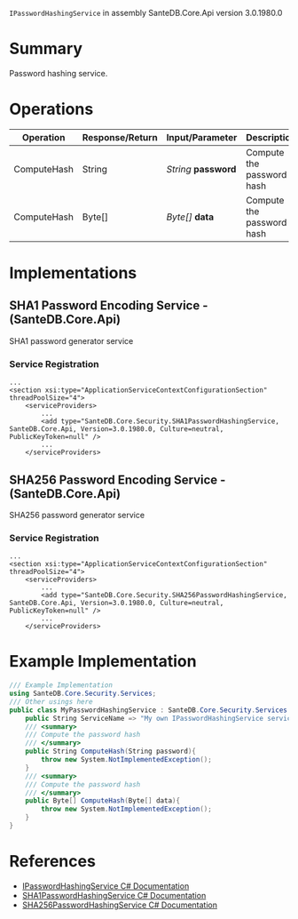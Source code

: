 `IPasswordHashingService` in assembly SanteDB.Core.Api version 3.0.1980.0

# Summary
Password hashing service.

# Operations

|Operation|Response/Return|Input/Parameter|Description|
|-|-|-|-|
|ComputeHash|String|*String* **password**|Compute the password hash|
|ComputeHash|Byte[]|*Byte[]* **data**|Compute the password hash|

# Implementations


## SHA1 Password Encoding Service - (SanteDB.Core.Api)
SHA1 password generator service

### Service Registration
```markup
...
<section xsi:type="ApplicationServiceContextConfigurationSection" threadPoolSize="4">
	<serviceProviders>
		...
		<add type="SanteDB.Core.Security.SHA1PasswordHashingService, SanteDB.Core.Api, Version=3.0.1980.0, Culture=neutral, PublicKeyToken=null" />
		...
	</serviceProviders>
```

## SHA256 Password Encoding Service - (SanteDB.Core.Api)
SHA256 password generator service

### Service Registration
```markup
...
<section xsi:type="ApplicationServiceContextConfigurationSection" threadPoolSize="4">
	<serviceProviders>
		...
		<add type="SanteDB.Core.Security.SHA256PasswordHashingService, SanteDB.Core.Api, Version=3.0.1980.0, Culture=neutral, PublicKeyToken=null" />
		...
	</serviceProviders>
```
# Example Implementation
```csharp
/// Example Implementation
using SanteDB.Core.Security.Services;
/// Other usings here
public class MyPasswordHashingService : SanteDB.Core.Security.Services.IPasswordHashingService { 
	public String ServiceName => "My own IPasswordHashingService service";
	/// <summary>
	/// Compute the password hash
	/// </summary>
	public String ComputeHash(String password){
		throw new System.NotImplementedException();
	}
	/// <summary>
	/// Compute the password hash
	/// </summary>
	public Byte[] ComputeHash(Byte[] data){
		throw new System.NotImplementedException();
	}
}
```

# References

* [IPasswordHashingService C# Documentation](http://santesuite.org/assets/doc/net/html/T_SanteDB_Core_Security_Services_IPasswordHashingService.htm)
* [SHA1PasswordHashingService C# Documentation](http://santesuite.org/assets/doc/net/html/T_SanteDB_Core_Security_SHA1PasswordHashingService.htm)
* [SHA256PasswordHashingService C# Documentation](http://santesuite.org/assets/doc/net/html/T_SanteDB_Core_Security_SHA256PasswordHashingService.htm)

